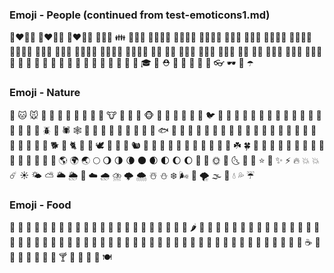 ### Emoji - People (continued from test-emoticons1.md) 

:couplekiss_man_woman: :couplekiss_woman_woman: :couplekiss_man_man: :family_man_woman_boy: :family: :family_man_woman_girl: :family_man_woman_girl_boy: :family_man_woman_boy_boy: :family_man_woman_girl_girl: :family_woman_woman_boy: :family_woman_woman_girl: :family_woman_woman_girl_boy: :family_woman_woman_boy_boy: :family_woman_woman_girl_girl: :family_man_man_boy: :family_man_man_girl: :family_man_man_girl_boy: :family_man_man_boy_boy: :family_man_man_girl_girl: :family_woman_boy: :family_woman_girl: :family_woman_girl_boy: :family_woman_boy_boy: :family_woman_girl_girl: :family_man_boy: :family_man_girl: :family_man_girl_boy: :family_man_boy_boy: :family_man_girl_girl: :womans_clothes: :shirt: :tshirt: :jeans: :necktie: :dress: :bikini: :kimono: :high_heel: :sandal: :boot: :mans_shoe: :shoe: :athletic_shoe: :womans_hat: :tophat: :mortar_board: :crown: :rescue_worker_helmet: :school_satchel: :pouch: :purse: :handbag: :briefcase: :eyeglasses: :dark_sunglasses: :closed_umbrella: :open_umbrella:

### Emoji - Nature  

:dog: :cat: :mouse: :hamster: :rabbit: :fox_face: :bear: :panda_face: :koala: :tiger: :lion: :cow: :pig: :pig_nose: :frog: :monkey_face: :see_no_evil: :hear_no_evil: :speak_no_evil: :monkey: :chicken: :penguin: :bird: :baby_chick: :hatching_chick: :hatched_chick: :duck: :eagle: :owl: :bat: :wolf: :boar: :horse: :unicorn: :bee: :honeybee: :bug: :butterfly: :snail: :shell: :beetle: :ant: :spider: :spider_web: :turtle: :snake: :lizard: :scorpion: :crab: :squid: :octopus: :shrimp: :tropical_fish: :fish: :blowfish: :dolphin: :flipper: :shark: :whale: :whale2: :crocodile: :leopard: :tiger2: :water_buffalo: :ox: :cow2: :deer: :dromedary_camel: :camel: :elephant: :rhinoceros: :gorilla: :racehorse: :pig2: :goat: :ram: :sheep: :dog2: :poodle: :cat2: :rooster: :turkey: :dove: :rabbit2: :mouse2: :rat: :chipmunk: :feet: :paw_prints: :dragon: :dragon_face: :cactus: :christmas_tree: :evergreen_tree: :deciduous_tree: :palm_tree: :seedling: :herb: :shamrock: :four_leaf_clover: :bamboo: :tanabata_tree: :leaves: :fallen_leaf: :maple_leaf: :mushroom: :ear_of_rice: :bouquet: :tulip: :rose: :wilted_flower: :sunflower: :blossom: :cherry_blossom: :hibiscus: :earth_americas: :earth_africa: :earth_asia: :full_moon: :waning_gibbous_moon: :last_quarter_moon: :waning_crescent_moon: :new_moon: :waxing_crescent_moon: :first_quarter_moon: :moon: :waxing_gibbous_moon: :new_moon_with_face: :full_moon_with_face: :sun_with_face: :first_quarter_moon_with_face: :last_quarter_moon_with_face: :crescent_moon: :dizzy: :star: :star2: :sparkles: :zap: :fire: :boom: :collision: :comet: :sunny: :sun_behind_small_cloud: :partly_sunny: :sun_behind_large_cloud: :sun_behind_rain_cloud: :rainbow: :cloud: :cloud_with_rain: :cloud_with_lightning_and_rain: :cloud_with_lightning: :cloud_with_snow: :snowman_with_snow: :snowman: :snowflake: :wind_face: :dash: :tornado: :fog: :ocean: :droplet: :sweat_drops: :umbrella: 


### Emoji - Food  

:green_apple: :apple: :pear: :tangerine: :orange: :mandarin: :lemon: :banana: :watermelon: :grapes: :strawberry: :melon: :cherries: :peach: :pineapple: :kiwi_fruit: :avocado: :tomato: :eggplant: :cucumber: :carrot: :corn: :hot_pepper: :potato: :sweet_potato: :chestnut: :peanuts: :honey_pot: :croissant: :bread: :baguette_bread: :cheese: :egg: :fried_egg: :bacon: :pancakes: :fried_shrimp: :poultry_leg: :meat_on_bone: :pizza: :hotdog: :hamburger: :fries: :stuffed_flatbread: :taco: :burrito: :green_salad: :shallow_pan_of_food: :spaghetti: :ramen: :stew: :fish_cake: :sushi: :bento: :curry: :rice: :rice_ball: :rice_cracker: :oden: :dango: :shaved_ice: :ice_cream: :icecream: :cake: :birthday: :custard: :lollipop: :candy: :chocolate_bar: :popcorn: :doughnut: :cookie: :milk_glass: :baby_bottle: :coffee: :tea: :sake: :beer: :beers: :clinking_glasses: :wine_glass: :tumbler_glass: :cocktail: :tropical_drink: :champagne: :spoon: :fork_and_knife: :plate_with_cutlery:
